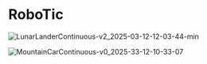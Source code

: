 # RoboTic   
![LunarLanderContinuous-v2_2025-03-12-12-03-44-min](https://github.com/user-attachments/assets/bc26d41a-c81f-4db6-a0fb-3f176dd01360)




![MountainCarContinuous-v0_2025-33-12-10-33-07](https://github.com/user-attachments/assets/611d77ce-0f5d-40c2-b1a7-d551b5b4035a)





